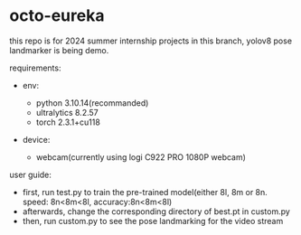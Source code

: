 # octo-eureka

this repo is for 2024 summer internship projects
in this branch, yolov8 pose landmarker is being demo.

requirements:

- env:
  - python 3.10.14(recommanded)
  - ultralytics 8.2.57
  - torch 2.3.1+cu118

- device:
  - webcam(currently using logi C922 PRO 1080P webcam)

user guide:

- first, run test.py to train the pre-trained model(either 8l, 8m or 8n. speed: 8n<8m<8l, accuracy:8n<8m<8l)
- afterwards, change the corresponding directory of best.pt in custom.py
- then, run custom.py to see the pose landmarking for the video stream
